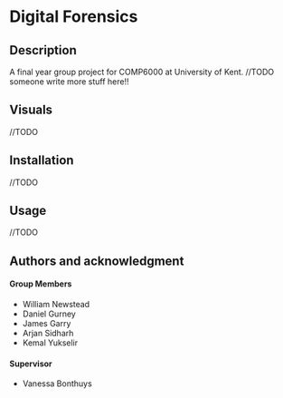 # Digital Forensics
## Description
A final year group project for COMP6000 at University of Kent.
//TODO someone write more stuff here!!

## Visuals
//TODO

## Installation
//TODO

## Usage
//TODO

## Authors and acknowledgment
#### Group Members
* William Newstead
* Daniel Gurney
* James Garry
* Arjan Sidharh
* Kemal Yukselir
#### Supervisor
* Vanessa Bonthuys
